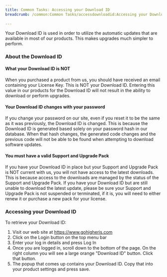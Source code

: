 ```yaml
---
title: Common Tasks: Accessing your Download ID
breadcrumb: /common:Common Tasks/accessdownloadid:Accessing your Download ID/
 
---
```


Your Download ID is used in order to utilize the automatic updates that are available in most of our products.  This makes upgrades much simpler to perform.

### About the Download ID

#### What your Download ID is NOT

When you purchased a product from us, you should have received an email containing your License Key.  This is NOT your Download ID.  Entering this value in our products for the Download ID will not result in the ability to download or perform upgrades.

#### Your Download ID changes with your password

If you change your password on our site, even if you reset it to be the same as it was previously, the Download ID is changed.  This is because the Download ID is generated based solely on your password hash in our database.  When that hash changes, the generated code changes and the previous code will not be able to be found when attempting to download software updates.

#### You must have a valid Support and Upgrade Pack

If you have your Download ID in place but your Support and Upgrade Pack is NOT current with us, you will not have access to the latest downloads.  This is because access to the downloads are managed by the status of the Support and Upgrade Pack.  If you have your Download ID but are still unable to download the latest update, please be sure your Support and Upgrade Pack is not suspended or terminated, if it is, you will need to either renew it or purchase a new pack for your license.

### Accessing your Download ID

To retrieve your Download ID:
1. Visit our web site at https://www.gohigheris.com
2. Click on the Login button on the top menu bar
3. Enter your log in details and press Log In
4. Once you are logged in, scroll down to the bottom of the page.  On the right column you will see a large orange "Download ID" button.  Click that button.
5. The popup that comes up contains your Download ID.  Copy that into your product settings and press save.
